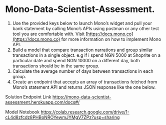 # Mono-Data-Scientist-Assessment.
1. Use the provided keys below to launch Mono’s widget and pull your bank statement by calling Mono’s APIs using postman or any other test tool you are comfortable with. 
Visit [https://docs.mono.co](https://docs.mono.co) for more information on how to implement Mono API.
2. Build a model that compare transaction narrations and group similar transactions in a single object. e.g if i spend NGN 5000 at Shoprite on a particular date and spend NGN 10000 on a different day, both transactions should be in the same group.
3. Calculate the average number of days between transactions in each group.
3. Create an endpoint that accepts an array of transactions fetched from Mono’s statement API and returns JSON response like the one below.

Solution Endpoint Link https://mono-data-scientist-assessment.herokuapp.com/docs#/

Model Notebook https://colab.research.google.com/drive/1-cL4d8zfcdz8PHBoNROYewmJYMgV7ZPz?usp=sharing
